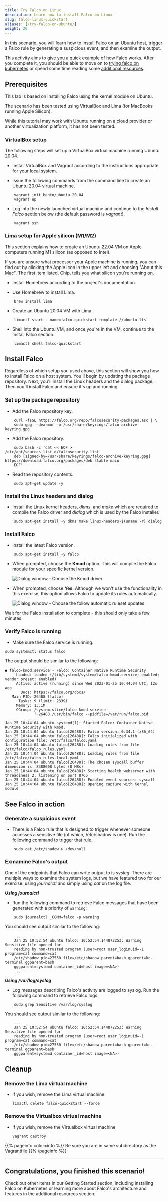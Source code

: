 ```yaml
---
title: Try Falco on Linux
description: Learn how to install Falco on Linux
slug: falco-linux-quickstart
aliases: [/try-falco-on-ubuntu/]
weight: 20
---
```


In this scenario, you will learn how to install Falco on an Ubuntu host, trigger a Falco rule by generating a suspicious event, and then examine the output.

This activity aims to give you a quick example of how Falco works. After you complete it, you should be able to move on to [trying falco on  kubernetes](/docs/getting-started/falco-kubernetes-quickstart/) or spend some time reading some [additional resources](/docs/getting-started/falco-additional).

## Prerequisites
This lab is based on installing Falco using the kernel module on Ubuntu.

The scenario has been tested using VirtualBox and Lima (for MacBooks running Apple Silicon).

While this tutorial may work with Ubuntu running on a cloud provider or another virtualization platform, it has not been tested.

### VirtualBox setup
The following steps will set up a VirtualBox virtual machine running Ubuntu 20.04.

* Install VirtualBox and Vagrant according to the instructions appropriate for your local system.

* Issue the following commands from the command line to create an Ubuntu 20.04 virtual machine.

```plain
    vagrant init bento/ubuntu-20.04
    vagrant up
```

* Log into the newly launched virtual machine and continue to the *Install Falco* section below (the default password is *vagrant*).

```plain
    vagrant ssh
```

### Lima setup for Apple silicon (M1/M2)
This section explains how to create an Ubuntu 22.04 VM on Apple computers running M1 silicon (as opposed to Intel).

If you are unsure what processor your Apple machine is running, you can find out by clicking the Apple icon in the upper left and choosing "About this Mac". The first item listed, Chip, tells you what silicon you're running on.

* Install Homebrew according to the project's documentation.

* Use Homebrew to install Lima.

```plain
    brew install lima
```

* Create an Ubuntu 20.04 VM with Lima.

```plain
    limactl start --name=falco-quickstart template://ubuntu-lts
```

* Shell into the Ubuntu VM, and once you're in the VM, continue to the Install Falco section.

```plain
    limactl shell falco-quickstart
```

## Install Falco

Regardless of which setup you used above, this section will show you how to install Falco on a host system. You'll begin by updating the package repository. Next, you'll install the Linux headers and the dialog package. Then you'll install Falco and ensure it's up and running.

### Set up the package repository

* Add the Falco repository key.

```plain
    curl -fsSL https://falco.org/repo/falcosecurity-packages.asc | \
    sudo gpg --dearmor -o /usr/share/keyrings/falco-archive-keyring.gpg
```

* Add the Falco repository.

```plain
    sudo bash -c 'cat << EOF > /etc/apt/sources.list.d/falcosecurity.list
    deb [signed-by=/usr/share/keyrings/falco-archive-keyring.gpg] https://download.falco.org/packages/deb stable main
    EOF'
```

* Read the repository contents.

```plain
    sudo apt-get update -y
```

### Install the Linux headers and dialog

* Install the Linux kernel headers, *dkms*, and *make* which are required to compile the Falco driver and *dialog* which is used by the Falco installer.

```plain
    sudo apt-get install -y dkms make linux-headers-$(uname -r) dialog
```

### Install Falco

* Install the latest Falco version.

```plain
    sudo apt-get install -y falco
```

* When prompted, choose the **Kmod** option. This will compile the Falco module for your specific kernel version.

    ![Dialog window - Choose the Kmod driver](/docs/getting-started/images/dialog-1.png)

* When prompted, choose **Yes**. Although we won't use the functionality in this exercise, this option allows Falco to update its rules automatically.

    ![Dialog window - Choose the follow automatic ruleset updates](/docs/getting-started/images/dialog-2.png)

Wait for the Falco installation to complete - this should only take a few minutes.

### Verify Falco is running

* Make sure the Falco service is running.

```plain
sudo systemctl status falco
```

The output should be similar to the following:

```plain
● falco-kmod.service - Falco: Container Native Runtime Security
     Loaded: loaded (/lib/systemd/system/falco-kmod.service; enabled; vendor preset: enabled)
     Active: active (running) since Wed 2023-01-25 10:44:04 UTC; 12s ago
       Docs: https://falco.org/docs/
   Main PID: 26488 (falco)
      Tasks: 9 (limit: 2339)
     Memory: 13.1M
     CGroup: /system.slice/falco-kmod.service
             └─26488 /usr/bin/falco --pidfile=/var/run/falco.pid

Jan 25 10:44:04 ubuntu systemd[1]: Started Falco: Container Native Runtime Security with kmod.
Jan 25 10:44:04 ubuntu falco[26488]: Falco version: 0.34.1 (x86_64)
Jan 25 10:44:04 ubuntu falco[26488]: Falco initialized with configuration file: /etc/falco/falco.yaml
Jan 25 10:44:04 ubuntu falco[26488]: Loading rules from file /etc/falco/falco_rules.yaml
Jan 25 10:44:04 ubuntu falco[26488]: Loading rules from file /etc/falco/falco_rules.local.yaml
Jan 25 10:44:04 ubuntu falco[26488]: The chosen syscall buffer dimension is: 8388608 bytes (8 MBs)
Jan 25 10:44:04 ubuntu falco[26488]: Starting health webserver with threadiness 2, listening on port 8765
Jan 25 10:44:04 ubuntu falco[26488]: Enabled event sources: syscall
Jan 25 10:44:04 ubuntu falco[26488]: Opening capture with Kernel module
```

## See Falco in action

### Generate a suspicious event

* There is a Falco rule that is designed to trigger whenever someone accesses a sensitive file (of which, /etc/shadow is one). Run the following command to trigger that rule.

```plain
    sudo cat /etc/shadow > /dev/null
```

### Exmamine Falco's output

One of the endpoints that Falco can write output to is *syslog*. There are multiple ways to examine the system logs, but we have featured two for our exercise: using *journalctl* and simply using *cat* on the log file.

***Using journalctl***

* Run the following command to retrieve Falco messages that have been generated with a priority of `warning`:
```plain
    sudo journalctl _COMM=falco -p warning
```
You should see output similar to the following:

```plain
    ...
    Jan 25 10:52:54 ubuntu falco: 10:52:54.144872253: Warning Sensitive file opened for 
    reading by non-trusted program (user=root user_loginuid=-1 program=cat command=cat 
    /etc/shadow pid=27550 file=/etc/shadow parent=bash gparent=kc-terminal ggparent=bash 
    gggparent=systemd container_id=host image=<NA>)
    ...
```

***Using /var/log/syslog***

* Log messages describing Falco's activity are logged to syslog. Run the following command to retrieve Falco logs:

```plain
    sudo grep Sensitive /var/log/syslog
```

You should see output similar to the following:

```plain
    ...
    Jan 25 10:52:54 ubuntu falco: 10:52:54.144872253: Warning Sensitive file opened for 
    reading by non-trusted program (user=root user_loginuid=-1 program=cat command=cat 
    /etc/shadow pid=27550 file=/etc/shadow parent=bash gparent=kc-terminal ggparent=bash 
    gggparent=systemd container_id=host image=<NA>)
```

## Cleanup

### Remove the Lima virtual machine

* If you wish, remove the Lima virtual machine

    ```plain
    limactl delete falco-quickstart --force
    ```

### Remove the Virtualbox virtual machine

* If you wish, remove the Virtualbox virtual machine

    ```plain
    vagrant destroy
    ```
{{% pageinfo color=info %}}
Be sure you are in same subdirectory as the Vagrantfile
{{% /pageinfo %}}

---
## Congratulations, you finished this scenario!

Check out other items in our Getting Started section, including installing Falco on Kubernetes or learning more about Falco's architecture and features in the additional resources section.
